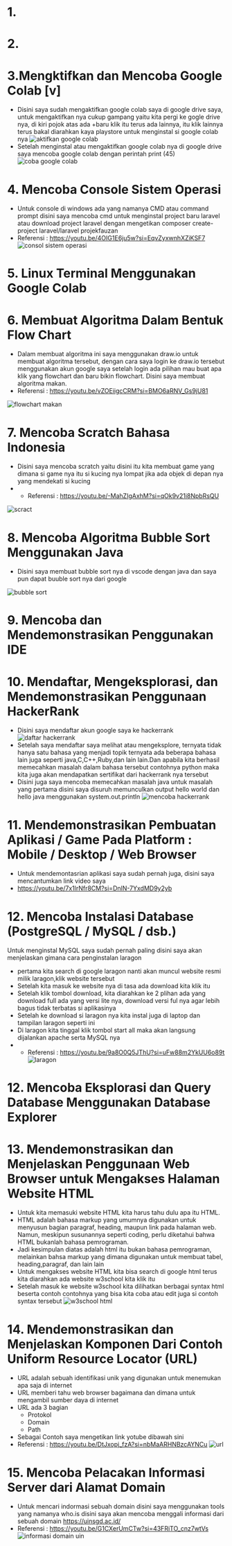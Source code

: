 # 1.
# 2.
# 3.Mengktifkan dan Mencoba Google Colab [v]
- Disini saya sudah mengaktifkan google colab saya di google drive saya, untuk mengaktifkan nya cukup gampang yaitu kita pergi ke gogle drive nya, di kiri pojok atas ada +baru klik itu terus ada lainnya, itu klik lainnya terus bakal diarahkan kaya playstore untuk menginstal si google colab nya
![aktifkan google colab](https://github.com/fauzanzianulhaq/UAS-Pengenalan-Informatika/assets/115859323/9ea34f30-5b93-4454-b8a2-4191d31cb09e)
- Setelah menginstal atau mengaktifkan google colab nya di google drive saya mencoba google colab dengan perintah print (45)
![coba google colab](https://github.com/fauzanzianulhaq/UAS-Pengenalan-Informatika/assets/115859323/c327b31d-2a67-4bf0-8825-854addde4b06)
# 4. Mencoba Console Sistem Operasi
- Untuk console di windows ada yang namanya CMD atau command prompt disini saya mencoba cmd untuk menginstal project baru laravel atau download project laravel dengan mengetikan composer create-project laravel/laravel projekfauzan
- Referensi : https://youtu.be/4OIG1E6ju5w?si=EqvZyxwnhXZiKSF7
![consol sistem operasi](https://github.com/fauzanzianulhaq/UAS-Pengenalan-Informatika/assets/115859323/1cd028d8-3bad-463b-8525-61ab34dd40cb)
# 5. Linux Terminal Menggunakan Google Colab
# 6. Membuat Algoritma Dalam Bentuk Flow Chart
- Dalam membuat algoritma ini saya menggunakan draw.io untuk membuat algoritma tersebut, dengan cara saya login ke draw.io tersebut menggunakan akun google saya setelah login ada pilihan mau buat apa klik yang flowchart dan baru bikin flowchart. Disini saya membuat algoritma makan.
- Referensi : https://youtu.be/vZOEiigcCRM?si=BMO6aRNV_Gs9jU81

![flowchart makan](https://github.com/fauzanzianulhaq/UAS-Pengenalan-Informatika/assets/115859323/556f0889-4ce6-47b4-8cd2-804a79d72562)

# 7. Mencoba Scratch Bahasa Indonesia
- Disini saya mencoba scratch yaitu disini itu kita membuat game yang dimana si game nya itu si kucing nya lompat jika ada objek di depan nya yang mendekati si kucing
- - Referensi : https://youtu.be/-MahZIgAxhM?si=qOk9v21i8NpbRsQU

![scract ](https://github.com/fauzanzianulhaq/UAS-Pengenalan-Informatika/assets/115859323/6c73c092-10b7-4ab0-8dcf-72f96aea9eed)

# 8. Mencoba Algoritma Bubble Sort Menggunakan Java
- Disini saya membuat bubble sort nya di vscode dengan java dan saya pun dapat buuble sort nya dari google

![bubble sort](https://github.com/fauzanzianulhaq/UAS-Pengenalan-Informatika/assets/115859323/84c97384-39c1-4838-a071-c3c96a833d5a)
# 9. Mencoba dan Mendemonstrasikan Penggunakan IDE
# 10. Mendaftar, Mengeksplorasi, dan Mendemonstrasikan Penggunaan HackerRank
- Disini saya mendaftar akun google saya ke hackerrank 
![daftar hackerrank](https://github.com/fauzanzianulhaq/UAS-Pengenalan-Informatika/assets/115859323/ce0c89a4-b073-426b-b522-35b4f4edc72b)
- Setelah saya mendaftar saya melihat atau mengeksplore, ternyata tidak hanya satu bahasa yang menjadi topik ternyata ada beberapa bahasa lain juga seperti java,C,C++,Ruby,dan lain lain.Dan apabila kita berhasil memecahkan masalah dalam bahasa tersebut contohnya python maka kita juga akan mendapatkan sertifikat dari hackerrank nya tersebut
- Disini juga saya mencoba memecahkan masalah java untuk masalah yang pertama disini saya disuruh memunculkan output hello world dan hello java menggunakan system.out.println
  ![mencoba hackerrank](https://github.com/fauzanzianulhaq/UAS-Pengenalan-Informatika/assets/115859323/49c9383b-8a6d-4543-8791-72e23da573f6)
# 11. Mendemonstrasikan Pembuatan Aplikasi / Game Pada Platform : Mobile / Desktop / Web Browser 
- Untuk mendemontasrian aplikasi saya sudah pernah juga, disini saya mencantumkan link video saya
- https://youtu.be/7x1lrNfr8CM?si=DnlN-7YxdMD9y2yb
# 12. Mencoba Instalasi Database (PostgreSQL / MySQL / dsb.)
Untuk menginstal MySQL saya sudah pernah paling disini saya akan menjelaskan gimana cara penginstalan laragon
- pertama kita search di google laragon nanti akan muncul website resmi milik laragon,klik website tersebut
- Setelah kita masuk ke website nya di tasa ada download kita klik itu
- Setelah klik tombol download, kita diarahkan ke 2 plihan ada yang download full ada yang versi lite nya, download versi ful nya agar lebih bagus tidak terbatas si aplikasinya
- Setelah ke download si laragon nya kita instal juga di laptop dan tampilan laragon seperti ini
- Di laragon kita tinggal klik tombol start all maka akan langsung dijalankan apache serta MySQL nya
- - Referensi : https://youtu.be/9a8O0Q5JThU?si=uFw88m2YkUU6o89t
  ![laragon](https://github.com/fauzanzianulhaq/UAS-Pengenalan-Informatika/assets/115859323/23ab0fe6-3b6a-4116-b14d-2c170adf9297)
# 12. Mencoba Eksplorasi dan Query Database Menggunakan Database Explorer 
# 13. Mendemonstrasikan dan Menjelaskan Penggunaan Web Browser untuk Mengakses Halaman Website HTML
- Untuk kita memasuki website HTML kita harus tahu dulu apa itu HTML.
- HTML adalah bahasa markup yang umumnya digunakan untuk menyusun bagian paragraf, heading, maupun link pada halaman web. Namun, meskipun susunannya seperti coding, perlu diketahui bahwa HTML bukanlah bahasa pemrograman.
- Jadi kesimpulan diatas adalah html itu bukan bahasa pemrograman, melainkan bahsa markup yang dimana digunakan untuk membuat tabel, heading,paragraf, dan lain lain
- Untuk mengakses website HTML kita bisa search di google html terus kita diarahkan ada website w3school kita klik itu
- Setelah masuk ke website w3school kita dilihatkan berbagai syntax html beserta contoh contohnya yang bisa kita coba atau edit juga si contoh syntax tersebut
  ![w3school html](https://github.com/fauzanzianulhaq/UAS-Pengenalan-Informatika/assets/115859323/c6bf7640-fc37-48d0-a6bf-da3348336979)
# 14. Mendemonstrasikan dan Menjelaskan Komponen Dari Contoh Uniform Resource Locator (URL) 
- URL adalah sebuah identifikasi unik yang digunakan untuk menemukan apa saja di internet
- URL memberi tahu web browser bagaimana dan dimana untuk mengambil sumber daya di internet
- URL ada 3 bagian
    - Protokol
    - Domain
    - Path
- Sebagai Contoh saya mengetikan link yotube dibawah sini
- Referensi : https://youtu.be/DtJxopj_fzA?si=nbMaARHNBzcAYNCu
  ![url](https://github.com/fauzanzianulhaq/UAS-Pengenalan-Informatika/assets/115859323/2c06f97d-61f1-47f2-8e01-02743ff1d901)
# 15. Mencoba Pelacakan Informasi Server dari Alamat Domain
- Untuk mencari indormasi sebuah domain disini saya menggunakan tools yang namanya who.is disini saya akan mencoba menggali informasi dari sebuah domain https://uinsgd.ac.id/
- Referensi : https://youtu.be/G1CXerUmCTw?si=43FRiTO_cnz7wtVs
  ![informasi domain uin](https://github.com/fauzanzianulhaq/UAS-Pengenalan-Informatika/assets/115859323/d4fcf658-73ac-4a16-b59d-96892bce4617)







